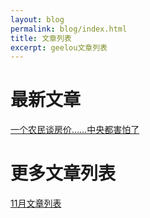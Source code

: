 ```yaml
---
layout: blog
permalink: blog/index.html
title: 文章列表
excerpt: geelou文章列表
---
```


# 最新文章 #
[一个农民谈房价……中央都害怕了](/blog/20151007.html)

# 更多文章列表 #
[11月文章列表](/blog/201511.html)